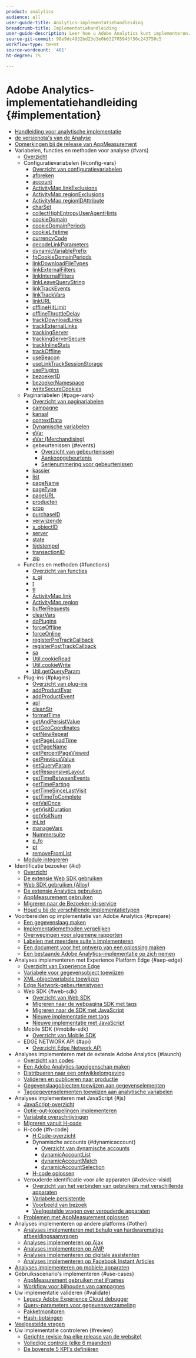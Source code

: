 ```yaml
---
product: analytics
audience: all
user-guide-title: Analytics-implementatiehandleiding
breadcrumb-title: Implementatiehandleiding
user-guide-description: Leer hoe u Adobe Analytics kunt implementeren. Pas aan welke gegevens worden verzameld om het meeste uit Analytics-gegevens te halen.
source-git-commit: 98e9dc4932bd23d3e0b632705945f56c243750c5
workflow-type: tm+mt
source-wordcount: '461'
ht-degree: 7%

---
```



# Adobe Analytics-implementatiehandleiding {#implementation}

+ [Handleiding voor analytische implementatie](home.md)
+ [ de versienota&#39;s van de Analyse ](https://experienceleague.adobe.com/en/docs/analytics/release-notes/latest)
+ [Opmerkingen bij de release van AppMeasurement](appmeasurement-updates.md)
+ Variabelen, functies en methoden voor analyse {#vars}
   + [Overzicht](vars/overview.md)
   + Configuratievariabelen {#config-vars}
      + [Overzicht van configuratievariabelen](vars/config-vars/configuration-variables.md)
      + [afbreken](vars/config-vars/abort.md)
      + [account](vars/config-vars/account.md)
      + [ActivityMap.linkExclusions](vars/config-vars/activitymap-linkexclusions.md)
      + [ActivityMap.regionExclusions](vars/config-vars/activitymap-regionexclusions.md)
      + [ActivityMap.regionIDAttribute](vars/config-vars/activitymap-regionidattribute.md)
      + [charSet](vars/config-vars/charset.md)
      + [collectHighEntropyUserAgentHints](vars/config-vars/collecthighentropyuseragenthints.md)
      + [cookieDomain](vars/config-vars/cookiedomain.md)
      + [cookieDomainPeriods](vars/config-vars/cookiedomainperiods.md)
      + [cookieLifetime](vars/config-vars/cookielifetime.md)
      + [currencyCode](vars/config-vars/currencycode.md)
      + [decodeLinkParameters](vars/config-vars/decodelinkparameters.md)
      + [dynamicVariablePrefix](vars/config-vars/dynamicvariableprefix.md)
      + [fpCookieDomainPeriods](vars/config-vars/fpcookiedomainperiods.md)
      + [linkDownloadFileTypes](vars/config-vars/linkdownloadfiletypes.md)
      + [linkExternalFilters](vars/config-vars/linkexternalfilters.md)
      + [linkInternalFilters](vars/config-vars/linkinternalfilters.md)
      + [linkLeaveQueryString](vars/config-vars/linkleavequerystring.md)
      + [linkTrackEvents](vars/config-vars/linktrackevents.md)
      + [linkTrackVars](vars/config-vars/linktrackvars.md)
      + [linkURL](vars/config-vars/linkurl.md)
      + [offlineHitLimit](vars/config-vars/offlinehitlimit.md)
      + [offlineThrottleDelay](vars/config-vars/offlinethrottledelay.md)
      + [trackDownloadLinks](vars/config-vars/trackdownloadlinks.md)
      + [trackExternalLinks](vars/config-vars/trackexternallinks.md)
      + [trackingServer](vars/config-vars/trackingserver.md)
      + [trackingServerSecure](vars/config-vars/trackingserversecure.md)
      + [trackInlineStats](vars/config-vars/trackinlinestats.md)
      + [trackOffline](vars/config-vars/trackoffline.md)
      + [useBeacon](vars/config-vars/usebeacon.md)
      + [useLinkTrackSessionStorage](vars/config-vars/uselinktracksessionstorage.md)
      + [usePlugins](vars/config-vars/useplugins.md)
      + [bezoekerID](vars/config-vars/visitorid.md)
      + [bezoekerNamespace](vars/config-vars/visitornamespace.md)
      + [writeSecureCookies](vars/config-vars/writesecurecookies.md)
   + Paginariabelen {#page-vars}
      + [Overzicht van paginariabelen](vars/page-vars/page-variables.md)
      + [campagne](vars/page-vars/campaign.md)
      + [kanaal](vars/page-vars/channel.md)
      + [contextData](vars/page-vars/contextdata.md)
      + [Dynamische variabelen](vars/page-vars/dynamic-variables.md)
      + [eVar](vars/page-vars/evar.md)
      + [eVar (Merchandising)](vars/page-vars/evar-merchandising.md)
      + gebeurtenissen {#events}
         + [Overzicht van gebeurtenissen](vars/page-vars/events/events-overview.md)
         + [Aankoopgebeurtenis](vars/page-vars/events/event-purchase.md)
         + [Serienummering voor gebeurtenissen](vars/page-vars/events/event-serialization.md)
      + [kassier](vars/page-vars/hier.md)
      + [list](vars/page-vars/list.md)
      + [pageName](vars/page-vars/pagename.md)
      + [pageType](vars/page-vars/pagetype.md)
      + [pageURL](vars/page-vars/pageurl.md)
      + [producten](vars/page-vars/products.md)
      + [prop](vars/page-vars/prop.md)
      + [purchaseID](vars/page-vars/purchaseid.md)
      + [verwijzende](vars/page-vars/referrer.md)
      + [s_objectID](vars/page-vars/s-objectid.md)
      + [server](vars/page-vars/server.md)
      + [state](vars/page-vars/state.md)
      + [tijdstempel](vars/page-vars/timestamp.md)
      + [transactionID](vars/page-vars/transactionid.md)
      + [zip](vars/page-vars/zip.md)
   + Functies en methoden {#functions}
      + [Overzicht van functies](vars/functions/overview.md)
      + [s_gi](vars/functions/s-gi.md)
      + [t](vars/functions/t-method.md)
      + [tl](vars/functions/tl-method.md)
      + [ActivityMap.link](vars/functions/activitymap-link.md)
      + [ActivityMap.region](vars/functions/activitymap-region.md)
      + [bufferRequests](vars/functions/bufferrequests.md)
      + [clearVars](vars/functions/clearvars.md)
      + [doPlugins](vars/functions/doplugins.md)
      + [forceOffline](vars/functions/forceoffline.md)
      + [forceOnline](vars/functions/forceonline.md)
      + [registerPreTrackCallback](vars/functions/registerpretrackcallback.md)
      + [registerPostTrackCallback](vars/functions/registerposttrackcallback.md)
      + [sa](vars/functions/sa-method.md)
      + [Util.cookieRead](vars/functions/util-cookieread.md)
      + [Util.cookieWrite](vars/functions/util-cookiewrite.md)
      + [Util.getQueryParam](vars/functions/util-getqueryparam.md)
   + Plug-ins {#plugins}
      + [Overzicht van plug-ins](vars/plugins/impl-plugins.md)
      + [addProductEvar](vars/plugins/addproductevar.md)
      + [addProductEvent](vars/plugins/addproductevent.md)
      + [apl](vars/plugins/apl.md)
      + [cleanStr](vars/plugins/cleanstr.md)
      + [formatTime](vars/plugins/formattime.md)
      + [getAndPersistValue](vars/plugins/getandpersistvalue.md)
      + [getGeoCoordinates](vars/plugins/getgeocoordinates.md)
      + [getNewRepeat](vars/plugins/getnewrepeat.md)
      + [getPageLoadTime](vars/plugins/getpageloadtime.md)
      + [getPageName](vars/plugins/getpagename.md)
      + [getPercentPageViewed](vars/plugins/getpercentpageviewed.md)
      + [getPreviousValue](vars/plugins/getpreviousvalue.md)
      + [getQueryParam](vars/plugins/getqueryparam.md)
      + [getResponsiveLayout](vars/plugins/getresponsivelayout.md)
      + [getTimeBetweenEvents](vars/plugins/gettimebetweenevents.md)
      + [getTimeParting](vars/plugins/gettimeparting.md)
      + [getTimeSinceLastVisit](vars/plugins/gettimesincelastvisit.md)
      + [getTimeToComplete](vars/plugins/gettimetocomplete.md)
      + [getValOnce](vars/plugins/getvalonce.md)
      + [getVisitDuration](vars/plugins/getvisitduration.md)
      + [getVisitNum](vars/plugins/getvisitnum.md)
      + [inList](vars/plugins/inlist.md)
      + [manageVars](vars/plugins/managevars.md)
      + [Nummersuite](vars/plugins/numberssuite.md)
      + [p_fo](vars/plugins/p-fo.md)
      + [pt](vars/plugins/pt-plugin.md)
      + [removeFromList](vars/plugins/removefromlist.md)
   + [Module integreren](vars/integrate.md)
+ Identificatie bezoeker {#id}
   + [Overzicht](id/overview.md)
   + [De extensie Web SDK gebruiken](id/web-sdk-extension.md)
   + [Web SDK gebruiken (Alloy)](id/alloy.md)
   + [De extensie Analytics gebruiken](id/analytics-extension.md)
   + [AppMeasurement gebruiken](id/appmeasurement.md)
   + [Migreren naar de Bezoeker-id-service](id/migration.md)
   + [Houd u bij de verschillende implementatietypen](id/cross-type-implementation.md)
+ Voorbereiden op implementatie van Adobe Analytics {#prepare}
   + [Een gegevenslaag maken](prepare/data-layer.md)
   + [Implementatiemethoden vergelijken](prepare/comparison.md)
   + [Overwegingen voor algemene rapporten](prepare/global-rs.md)
   + [Labelen met meerdere suite&#39;s implementeren](prepare/multi-suite-tagging.md)
   + [Een document voor het ontwerp van een oplossing maken](prepare/solution-design.md)
   + [Een bestaande Adobe Analytics-implementatie op zich nemen](prepare/existing-implementation.md)
+ Analyses implementeren met Experience Platform Edge {#aep-edge}
   + [Overzicht van Experience Edge](aep-edge/overview.md)
   + [Variabele voor gegevensobject toewijzen](aep-edge/data-var-mapping.md)
   + [XML-objectvariabele toewijzen](aep-edge/xdm-var-mapping.md)
   + [Edge Network-gebeurtenistypen](aep-edge/hit-types.md)
   + Web SDK {#web-sdk}
      + [Overzicht van Web SDK](aep-edge/web-sdk/overview.md)
      + [Migreren naar de webpagina SDK met tags](aep-edge/web-sdk/analytics-extension-to-web-sdk.md)
      + [Migreren naar de SDK met JavaScript](aep-edge/web-sdk/appmeasurement-to-web-sdk.md)
      + [Nieuwe implementatie met tags](aep-edge/web-sdk/web-sdk-tag-extension.md)
      + [Nieuwe implementatie met JavaScript](aep-edge/web-sdk/web-sdk-javascript-library.md)
   + Mobile SDK {#mobile-sdk}
      + [Overzicht van Mobile SDK](aep-edge/mobile-sdk/overview.md)
   + EDGE NETWORK API {#api}
      + [Overzicht Edge Network API](aep-edge/api/overview.md)
+ Analyses implementeren met de extensie Adobe Analytics {#launch}
   + [Overzicht van codes](launch/overview.md)
   + [Een Adobe Analytics-tageigenschap maken](launch/create-analytics-property.md)
   + [Distribueren naar een ontwikkelomgeving](launch/deploy-dev.md)
   + [Valideren en publiceren naar productie](launch/validate-publish-prod.md)
   + [Gegevenslaagobjecten toewijzen aan gegevenselementen](launch/layer-to-elements.md)
   + [Taggegevenselementen toewijzen aan analytische variabelen](launch/elements-to-variable.md)
+ Analyses implementeren met JavaScript {#js}
   + [JavaScript-overzicht](js/overview.md)
   + [Optie-out-koppelingen implementeren](js/opt-out.md)
   + [Variabele overschrijvingen](js/overrides.md)
   + [Migreren vanuit H-code](js/migrate-from-hcode.md)
   + H-code {#h-code}
      + [H Code-overzicht](js/h-code/overview.md)
      + Dynamische accounts {#dynamicaccount}
         + [Overzicht van dynamische accounts](js/h-code/dynamicaccount/overview.md)
         + [dynamicAccountList](js/h-code/dynamicaccount/dynamicaccountlist.md)
         + [dynamicAccountMatch](js/h-code/dynamicaccount/dynamicaccountmatch.md)
         + [dynamicAccountSelection](js/h-code/dynamicaccount/dynamicaccountselection.md)
      + [H-code oplossen](js/h-code/troubleshooting.md)
   + Verouderde identificatie voor alle apparaten {#xdevice-visid}
      + [Overzicht van het verbinden van gebruikers met verschillende apparaten](js/xdevice-visid/xdevice-connecting.md)
      + [Variabele persistentie](js/xdevice-visid/variable-persistence.md)
      + [Voorbeeld van bezoek](js/xdevice-visid/visit-example.md)
      + [Veelgestelde vragen over verouderde apparaten](js/xdevice-visid/xdevice-faq.md)
   + [Problemen met AppMeasurement oplossen](js/troubleshooting.md)
+ Analyses implementeren op andere platforms {#other}
   + [Analyses implementeren met behulp van hardwarematige afbeeldingsaanvragen](other/hardcoded.md)
   + [Analyses implementeren op Ajax](other/ajax.md)
   + [Analyses implementeren op AMP](other/amp.md)
   + [Analyses implementeren op digitale assistenten](other/digital-assistants.md)
   + [Analyses implementeren op Facebook Instant Articles](other/fb-instant-articles.md)
+ [Analyses implementeren op mobiele apparaten](mobile-device-sdk.md)
+ Gebruiksscenario&#39;s implementeren {#use-cases}
   + [AppMeasurement gebruiken met iFrames](use-cases/iframe.md)
   + [Workflow voor bijhouden van campagnes](use-cases/campaign-tracking.md)
+ Uw implementatie valideren {#validate}
   + [Legacy Adobe Experience Cloud debugger](validate/debugger.md)
   + [Query-parameters voor gegevensverzameling](validate/query-parameters.md)
   + [Pakketmonitoren](validate/packet-monitor.md)
   + [Hash-botsingen](validate/hash-collisions.md)
+ [Veelgestelde vragen](faq.md)
+ Uw implementatie controleren {#review}
   + [Gerichte revisie (na elke release van de website)](review/focused-review.md)
   + [Volledige controle (elke 6 maanden)](review/full-review.md)
   + [De bovenste 5 KPI&#39;s definiëren](review/define-kpis.md)
